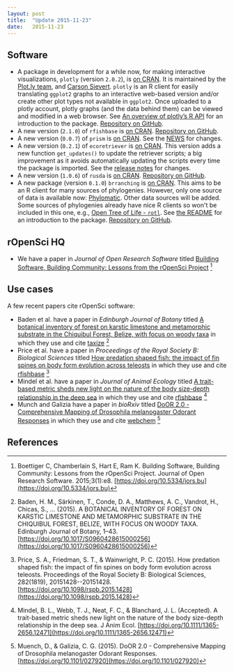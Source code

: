 ```yaml
---
layout: post
title:  "Update 2015-11-23"
date:   2015-11-23
---
```


## Software

* A package in development for a while now, for making interactive visualizations, `plotly` (version `2.0.2`), is [on CRAN][plotlycran]. It is maintained by the [Plot.ly team](https://plot.ly/), and [Carson Sievert][carson]. `plotly` is an R client for easily translating `ggplot2` graphs to an interactive web-based version and/or create other plot types not available in `ggplot2`. Once uploaded to a plotly account, plotly graphs (and the data behind them) can be viewed and modified in a web browser. See [An overview of plotly’s R API](https://cdn.rawgit.com/ropensci/plotly/master/vignettes/intro.html) for an introduction to the package. [Repository on GitHub](https://github.com/ropensci/plotly).
* A new version (`2.1.0`) of `rfishbase` is [on CRAN](http://cran.rstudio.com/web/packages/rfishbase). [Repository on GitHub][rfishbase].
* A new version (`0.0.7`) of `prism` is [on CRAN](http://cran.rstudio.com/web/packages/prism). See the [NEWS](https://github.com/ropensci/prism/blob/master/NEWS.md#changes) for changes.
* A new version (`0.2.1`) of `ecoretriever` is [on CRAN](http://cran.rstudio.com/web/packages/ecoretriever). This version adds a new function `get_updates()` to update the retriever scripts; a big improvement as it avoids automatically updating the scripts every time the package is imported. See the [release notes](https://github.com/ropensci/ecoretriever/releases/tag/v0.2.1) for changes.
* A new version (`1.0.6`) of `rusda` is [on CRAN](http://cran.rstudio.com/web/packages/rusda). [Repository on GitHub](https://github.com/ropensci/rusda).
* A new package (version `0.1.0`) `brranching` is [on CRAN](http://cran.rstudio.com/web/packages/brranching). This aims to be an R client for many sources of phylogenies. However, only one source of data is available now: [Phylomatic](http://phylodiversity.net/phylomatic/). Other data sources will be added. Some sources of phylogenies already have nice R clients so won't be included in this one, e.g., [Open Tree of Life - `rotl`](https://github.com/ropensci/rotl). See [the README](https://github.com/ropensci/brranching#brranching) for an introduction to the package. [Repository on GitHub](https://github.com/ropensci/brranching).

## rOpenSci HQ

* We have a paper in _Journal of Open Research Software_ titled [Building Software, Building Community: Lessons from the rOpenSci Project][jors] [^1]

## Use cases

A few recent papers cite rOpenSci software:

* Baden et al. have a paper in _Edinburgh Journal of Botany_ titled [A botanical inventory of forest on karstic limestone and metamorphic substrate in the Chiquibul Forest, Belize, with focus on woody taxa][baden] in which they use and cite [taxize][taxize] [^2]
* Price et al. have a paper in _Proceedings of the Royal Society B: Biological Sciences_ titled [How predation shaped fish: the impact of fin spines on body form evolution across teleosts][price] in which they use and cite [rfishbase][rfishbase] [^3]
* Mindel et al. have a paper in _Journal of Animal Ecology_ titled [A trait-based metric sheds new light on the nature of the body size-depth relationship in the deep sea][mindel] in which they use and cite [rfishbase][rfishbase] [^4]
* Munch and Galizia have a paper in _bioRxiv_ titled [DoOR 2.0 - Comprehensive Mapping of Drosophila melanogaster Odorant Responses][munch] in which they use and cite [webchem][webchem] [^5]

[carson]: https://github.com/cpsievert
[plotlycran]: https://cran.rstudio.com/web/packages/plotly/
[baden]: https://doi.org/10.1017/S0960428615000256
[taxize]: https://github.com/ropensci/taxize
[rfishbase]: https://github.com/ropensci/rfishbase
[price]: https://doi.org/10.1098/rspb.2015.1428
[mindel]: https://doi.org/10.1111/1365-2656.12471
[munch]: https://doi.org/10.1101/027920
[webchem]: https://github.com/ropensci/webchem
[jors]:  https://doi.org/10.5334/jors.bu

## References

[^1]: Boettiger C, Chamberlain S, Hart E, Ram K. Building Software, Building Community: Lessons from the rOpenSci Project. Journal of Open Research Software. 2015;3(1):e8. [https://doi.org/10.5334/jors.bu](https://doi.org/10.5334/jors.bu)
[^2]: Baden, H. M., Särkinen, T., Conde, D. A., Matthews, A. C., Vandrot, H., Chicas, S., ... (2015). A BOTANICAL INVENTORY OF FOREST ON KARSTIC LIMESTONE AND METAMORPHIC SUBSTRATE IN THE CHIQUIBUL FOREST, BELIZE, WITH FOCUS ON WOODY TAXA. Edinburgh Journal of Botany, 1–43. [https://doi.org/10.1017/S0960428615000256](https://doi.org/10.1017/S0960428615000256)
[^3]: Price, S. A., Friedman, S. T., & Wainwright, P. C. (2015). How predation shaped fish: the impact of fin spines on body form evolution across teleosts. Proceedings of the Royal Society B: Biological Sciences, 282(1819), 20151428--20151428. [https://doi.org/10.1098/rspb.2015.1428](https://doi.org/10.1098/rspb.2015.1428)
[^4]: Mindel, B. L., Webb, T. J., Neat, F. C., & Blanchard, J. L. (Accepted). A trait-based metric sheds new light on the nature of the body size-depth relationship in the deep sea. J Anim Ecol. [https://doi.org/10.1111/1365-2656.12471](https://doi.org/10.1111/1365-2656.12471)
[^5]: Muench, D., & Galizia, C. G. (2015). DoOR 2.0 - Comprehensive Mapping of Drosophila melanogaster Odorant Responses. [https://doi.org/10.1101/027920](https://doi.org/10.1101/027920)

